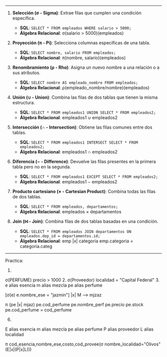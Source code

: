 -- -
1. **Selección (σ - Sigma)**: Extrae filas que cumplen una condición específica.
    
    - **SQL**: `SELECT * FROM empleados WHERE salario > 5000;`
    - **Álgebra Relacional**: σ(salario > 5000)(empleados)
2. **Proyección (π - Pi)**: Selecciona columnas específicas de una tabla.
    
    - **SQL**: `SELECT nombre, salario FROM empleados;`
    - **Álgebra Relacional**: π(nombre, salario)(empleados)
3. **Renombramiento (ρ - Rho)**: Asigna un nuevo nombre a una relación o a sus atributos.
    
    - **SQL**: `SELECT nombre AS empleado_nombre FROM empleados;`
    - **Álgebra Relacional**: ρ(empleado_nombre/nombre)(empleados)
4. **Unión (∪ - Union)**: Combina las filas de dos tablas que tienen la misma estructura.
    
    - **SQL**: `SELECT * FROM empleados1 UNION SELECT * FROM empleados2;`
    - **Álgebra Relacional**: empleados1 ∪ empleados2
5. **Intersección (∩ - Intersection)**: Obtiene las filas comunes entre dos tablas.
    
    - **SQL**: `SELECT * FROM empleados1 INTERSECT SELECT * FROM empleados2;`
    - **Álgebra Relacional**: empleados1 ∩ empleados2
6. **Diferencia (− - Difference)**: Devuelve las filas presentes en la primera tabla pero no en la segunda.
    
    - **SQL**: `SELECT * FROM empleados1 EXCEPT SELECT * FROM empleados2;`
    - **Álgebra Relacional**: empleados1 − empleados2
7. **Producto cartesiano (× - Cartesian Product)**: Combina todas las filas de dos tablas.
    
    - **SQL**: `SELECT * FROM empleados, departamentos;`
    - **Álgebra Relacional**: empleados × departamentos
8. **Join (⨝ - Join)**: Combina filas de dos tablas basadas en una condición.
    
    - **SQL**: `SELECT * FROM empleados JOIN departamentos ON empleados.dep_id = departamentos.id;`
    - **Álgebra Relacional**: 
		    emp |x| categoria
			emp.categoria = categoria.categ
---
Practica:

1.
σ(PERFUME)
precio > 1000
2.
σ(Proveedor)
localidad = "Capital Federal"
3.
e alias esencia
m alias mezcla
pe alias perfume

[σ(e)
e.nombre_ese = "jazmin"] |x| M --> mjzaz

π (pe |x| mjaz)
pe.cod_perfume
pe.nombre_perf
pe.precio
pe.stock
pe.cod_perfume = cod_perfume

6.
E alias esencia
m alias mezcla
pe alias perfume
P alias proveedor
L alias localidad

π cod_esencia,nombre_ese,costo,cod_provee​(σ nombre_localidad="Olivos"​(E|x|(P|x|L)))

